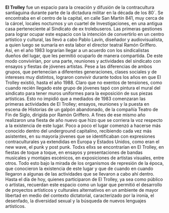 **El Trolley** fue un espacio para la creación y difusión de la contracultura santiaguina durante parte de la dictadura militar en la década de los 80´. Se encontraba en el centro de la capital, en calle San Martín 841, muy cerca de la cárcel, locales nocturnos y un cuartel de Investigaciones, en una antigua casa perteneciente al Sindicato de ex trolebuseros.
Las primeras gestiones para lograr ocupar este espacio con la intención de convertirlo en un centro artístico y cultural, las llevó a cabo Pablo Lavín, diseñador y audiovisualista, a quien luego se sumaría en esta labor el director teatral Ramón Griffero. Así, en el año 1983 lograrían llegar a un acuerdo con los sindicalistas dueños del lugar, que les permitió ocuparlo de manera compartida. De este modo convivirían, por una parte, reuniones y actividades del sindicato con ensayos y fiestas de jóvenes artistas. Pese a las diferencias de ambos grupos, que pertenecían a diferentes generaciones, clases sociales y de intereses muy distintos, lograron convivir durante todos los años en que El Trolley existió, hasta el año 1988. Claro que no exentos de tensiones, como cuando recién llegado este grupo de jóvenes tapó con pintura el mural del sindicato para tener muros uniformes para la exposición de sus piezas artísticas. Esto no impidió que a mediados de 1983 comenzaran las primeras actividades de El Trolley; ensayos, reuniones y la puesta en escena de Historias de un galpón abandonado, de la compañía Teatro de Fin de Siglo, dirigida por Ramón Griffero. A fines de ese mismo año realizaron una fiesta de año nuevo que hizo que se corriera la voz respecto a la existencia de este lugar. Poco a poco el lugar comenzó a hacerse más conocido dentro del underground capitalino, recibiendo cada vez más asistentes, en su mayoría jóvenes que se identificaban con expresiones contraculturales ya extendidas en Europa y Estados Unidos, como eran el new wave, el punk y post punk. Todxs ellxs se encontrarían en El Trolley, en fiestas de toque a toque, en ensayos y presentaciones de bandas musicales y montajes escénicos, en exposiciones de artistas visuales, entre otros. Todo esto bajo la mirada de los organismos de represión de la época, que conocieron la existencia de este lugar y que de cuando en cuando llegaron a algunas de las actividades que se llevaron a cabo ahí dentro.
Hasta el día de hoy, quienes participaron de El Trolley, ya sea como público o artistas, recuerdan este espacio como un lugar que permitió el desarrollo de proyectos artísticos y culturales alternativos en un ambiente de mayor libertad en medio del contexto dictatorial, caracterizado por la ironía, el desenfado, la diversidad sexual y la búsqueda de nuevos lenguajes artísticos.
